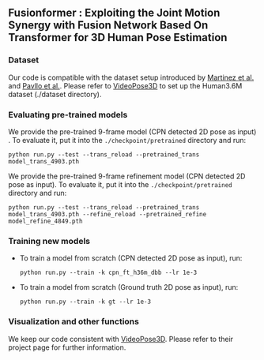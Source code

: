 ## Fusionformer : Exploiting the Joint Motion Synergy with Fusion Network Based On Transformer for 3D Human Pose Estimation

### Dataset

Our code is compatible with the dataset setup introduced by [Martinez et al.](https://github.com/una-dinosauria/3d-pose-baseline) and [Pavllo et al.](https://github.com/facebookresearch/VideoPose3D). Please refer to [VideoPose3D](https://github.com/facebookresearch/VideoPose3D) to set up the Human3.6M dataset (./dataset directory).



### Evaluating pre-trained models

We provide the pre-trained 9-frame model (CPN detected 2D pose as input) . To evaluate it, put it into the `./checkpoint/pretrained` directory and run:

`python run.py --test --trans_reload --pretrained_trans model_trans_4903.pth`

We provide the pre-trained 9-frame  refinement model (CPN detected 2D pose as input). To evaluate it, put it into the `./checkpoint/pretrained` directory and run:

`python run.py --test --trans_reload --pretrained_trans model_trans_4903.pth --refine_reload --pretrained_refine model_refine_4849.pth`



### Training new models

- To train a model from scratch (CPN detected 2D pose as input), run:

  `python run.py --train -k cpn_ft_h36m_dbb --lr 1e-3`

- To train a model from scratch (Ground truth 2D pose as input), run:

  `python run.py --train -k gt --lr 1e-3`

  

### Visualization and other functions

We keep our code consistent with [VideoPose3D](https://github.com/facebookresearch/VideoPose3D). Please refer to their project page for further information.